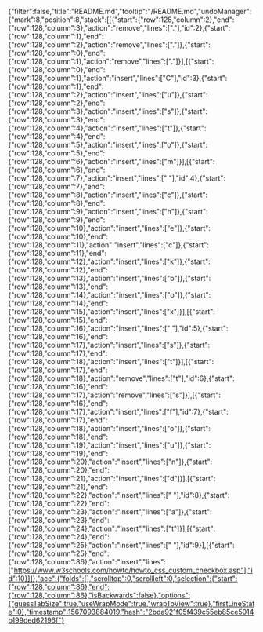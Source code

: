 {"filter":false,"title":"README.md","tooltip":"/README.md","undoManager":{"mark":8,"position":8,"stack":[[{"start":{"row":128,"column":2},"end":{"row":128,"column":3},"action":"remove","lines":["."],"id":2},{"start":{"row":128,"column":1},"end":{"row":128,"column":2},"action":"remove","lines":["."]},{"start":{"row":128,"column":0},"end":{"row":128,"column":1},"action":"remove","lines":["."]}],[{"start":{"row":128,"column":0},"end":{"row":128,"column":1},"action":"insert","lines":["C"],"id":3},{"start":{"row":128,"column":1},"end":{"row":128,"column":2},"action":"insert","lines":["u"]},{"start":{"row":128,"column":2},"end":{"row":128,"column":3},"action":"insert","lines":["s"]},{"start":{"row":128,"column":3},"end":{"row":128,"column":4},"action":"insert","lines":["t"]},{"start":{"row":128,"column":4},"end":{"row":128,"column":5},"action":"insert","lines":["o"]},{"start":{"row":128,"column":5},"end":{"row":128,"column":6},"action":"insert","lines":["m"]}],[{"start":{"row":128,"column":6},"end":{"row":128,"column":7},"action":"insert","lines":[" "],"id":4},{"start":{"row":128,"column":7},"end":{"row":128,"column":8},"action":"insert","lines":["c"]},{"start":{"row":128,"column":8},"end":{"row":128,"column":9},"action":"insert","lines":["h"]},{"start":{"row":128,"column":9},"end":{"row":128,"column":10},"action":"insert","lines":["e"]},{"start":{"row":128,"column":10},"end":{"row":128,"column":11},"action":"insert","lines":["c"]},{"start":{"row":128,"column":11},"end":{"row":128,"column":12},"action":"insert","lines":["k"]},{"start":{"row":128,"column":12},"end":{"row":128,"column":13},"action":"insert","lines":["b"]},{"start":{"row":128,"column":13},"end":{"row":128,"column":14},"action":"insert","lines":["o"]},{"start":{"row":128,"column":14},"end":{"row":128,"column":15},"action":"insert","lines":["x"]}],[{"start":{"row":128,"column":15},"end":{"row":128,"column":16},"action":"insert","lines":[" "],"id":5},{"start":{"row":128,"column":16},"end":{"row":128,"column":17},"action":"insert","lines":["s"]},{"start":{"row":128,"column":17},"end":{"row":128,"column":18},"action":"insert","lines":["t"]}],[{"start":{"row":128,"column":17},"end":{"row":128,"column":18},"action":"remove","lines":["t"],"id":6},{"start":{"row":128,"column":16},"end":{"row":128,"column":17},"action":"remove","lines":["s"]}],[{"start":{"row":128,"column":16},"end":{"row":128,"column":17},"action":"insert","lines":["f"],"id":7},{"start":{"row":128,"column":17},"end":{"row":128,"column":18},"action":"insert","lines":["o"]},{"start":{"row":128,"column":18},"end":{"row":128,"column":19},"action":"insert","lines":["u"]},{"start":{"row":128,"column":19},"end":{"row":128,"column":20},"action":"insert","lines":["n"]},{"start":{"row":128,"column":20},"end":{"row":128,"column":21},"action":"insert","lines":["d"]}],[{"start":{"row":128,"column":21},"end":{"row":128,"column":22},"action":"insert","lines":[" "],"id":8},{"start":{"row":128,"column":22},"end":{"row":128,"column":23},"action":"insert","lines":["a"]},{"start":{"row":128,"column":23},"end":{"row":128,"column":24},"action":"insert","lines":["t"]}],[{"start":{"row":128,"column":24},"end":{"row":128,"column":25},"action":"insert","lines":[" "],"id":9}],[{"start":{"row":128,"column":25},"end":{"row":128,"column":86},"action":"insert","lines":["https://www.w3schools.com/howto/howto_css_custom_checkbox.asp"],"id":10}]]},"ace":{"folds":[],"scrolltop":0,"scrollleft":0,"selection":{"start":{"row":128,"column":86},"end":{"row":128,"column":86},"isBackwards":false},"options":{"guessTabSize":true,"useWrapMode":true,"wrapToView":true},"firstLineState":0},"timestamp":1567093884019,"hash":"2bda921f05f439c55eb85ce5014b199ded62196f"}